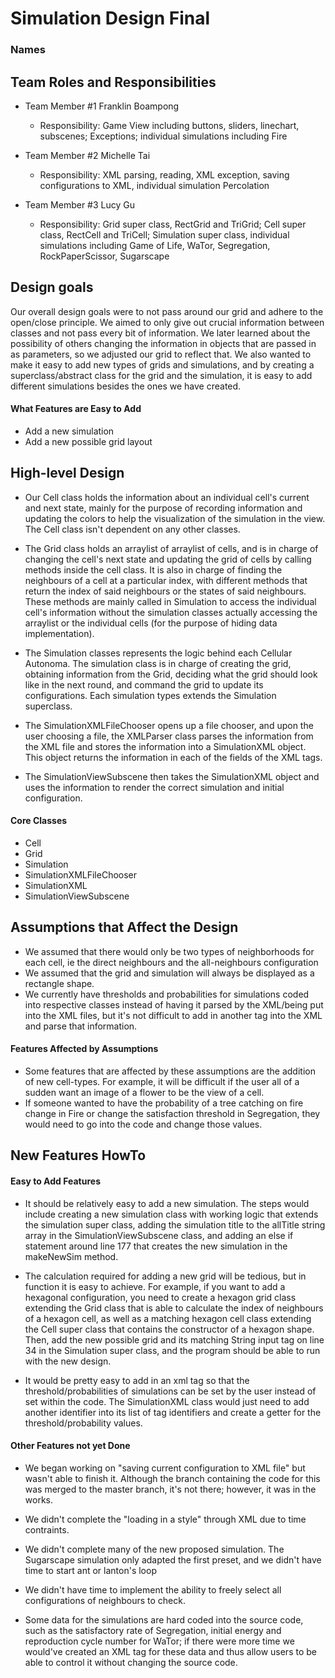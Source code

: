 # Simulation Design Final
### Names

## Team Roles and Responsibilities

 * Team Member #1 Franklin Boampong

    - Responsibility: Game View including buttons, sliders, linechart, subscenes; Exceptions; 
    individual simulations including Fire


 * Team Member #2 Michelle Tai

    - Responsibility: XML parsing, reading, XML exception, saving configurations to XML, individual simulation Percolation


 * Team Member #3 Lucy Gu

    - Responsibility: Grid super class, RectGrid and TriGrid; Cell super class, RectCell and TriCell; Simulation super class, 
    individual simulations including Game of Life, WaTor, Segregation, RockPaperScissor, Sugarscape


## Design goals

Our overall design goals were to not pass around our grid and adhere to the open/close principle. We 
aimed to only give out crucial information between classes and not pass every bit of information. We later
learned about the possibility of others changing the information in objects that are passed in as parameters, so
we adjusted our grid to reflect that. We also wanted to make it easy to add new types of grids and simulations, 
and by creating a superclass/abstract class for the grid and the simulation, it is easy to add different simulations
besides the ones we have created. 

#### What Features are Easy to Add
- Add a new simulation
- Add a new possible grid layout

## High-level Design

- Our Cell class holds the information about an individual cell's current and next state, mainly for the purpose of 
recording information and updating the colors to help the visualization of the simulation
in the view. The Cell class isn't dependent on any other classes.

- The Grid class holds an arraylist of arraylist of cells, and is in charge of changing the cell's next state and 
updating the grid of cells by calling methods inside the cell class. It is also in charge of finding the neighbours 
of a cell at a particular index, with different methods that return the index of said neighbours or the states of 
said neighbours. These methods are mainly called in Simulation to access the individual cell's information without the 
simulation classes actually accessing the arraylist or the individual cells (for the purpose of hiding data implementation).

- The Simulation classes represents the logic behind each Cellular Autonoma. The simulation class is in charge of creating 
the grid, obtaining information from the Grid, deciding what the grid should look like in the next round, and command the 
grid to update its configurations. Each simulation types extends the Simulation superclass.

- The SimulationXMLFileChooser opens up a file chooser, and upon the user choosing a file, the XMLParser class parses
the information from the XML file and stores the information into a SimulationXML object. This object returns the information in 
each of the fields of the XML tags.

- The SimulationViewSubscene then takes the SimulationXML object and uses the information to render the correct
simulation and initial configuration.

#### Core Classes

- Cell
- Grid
- Simulation
- SimulationXMLFileChooser
- SimulationXML
- SimulationViewSubscene


## Assumptions that Affect the Design
- We assumed that there would only be two types of neighborhoods for each cell, ie the direct neighbours and the all-neighbours 
configuration
- We assumed that the grid and simulation will always be displayed as a rectangle shape. 
- We currently have thresholds and probabilities for simulations coded into respective classes instead of
having it parsed by the XML/being put into the XML files, but it's not difficult to add in another tag
into the XML and parse that information. 

#### Features Affected by Assumptions

- Some features that are affected by these assumptions are the addition of new cell-types. For example, it will 
be difficult if the user all of a sudden want an image of a flower to be the view of a cell.
- If someone wanted to have the probability of a tree catching on fire change in Fire or change the 
satisfaction threshold in Segregation, they would need to go into the code and change those values. 

## New Features HowTo

#### Easy to Add Features

- It should be relatively easy to add a new simulation. 
The steps would include creating a new simulation class with working logic that 
extends the simulation super class, adding the simulation title to the allTitle string array
in the SimulationViewSubscene class, and adding an else if statement around line 177 that creates 
the new simulation in the makeNewSim method.

- The calculation required for adding a new grid will be tedious, but in function it is 
easy to achieve. For example, if you want to add a hexagonal configuration, you need to create 
a hexagon grid class extending the Grid class that is able to calculate the index of neighbours of a hexagon cell, 
as well as a matching hexagon cell class extending the Cell super class that contains the constructor of a  hexagon 
shape. Then, add the new possible grid and its matching String input tag on line 34 in the Simulation super class, 
and the program should be able to run with the new design.

- It would be pretty easy to add in an xml tag so that the threshold/probabilities of simulations can be
set by the user instead of set within the code. The SimulationXML class would just need to add another
identifier into its list of tag identifiers and create a getter for the threshold/probability values. 


#### Other Features not yet Done

- We began working on "saving current configuration to XML file" but wasn't able to finish it. Although the branch containing
the code for this was merged to the master branch, it's not there; however, it was in the works.

- We didn't complete the "loading in a style" through XML due to time contraints. 

- We didn't complete many of the new proposed simulation. The Sugarscape simulation only adapted the first preset, and 
we didn't have time to start ant or lanton's loop

- We didn't have time to implement the ability to freely select all configurations of neighbours to check. 

- Some data for the simulations are hard coded into the source code, such as the satisfactory rate of Segregation, 
initial energy and reproduction cycle number for WaTor; if there were more time we would've created an XML tag for these 
data and thus allow users to be able to control it without changing the source code.

